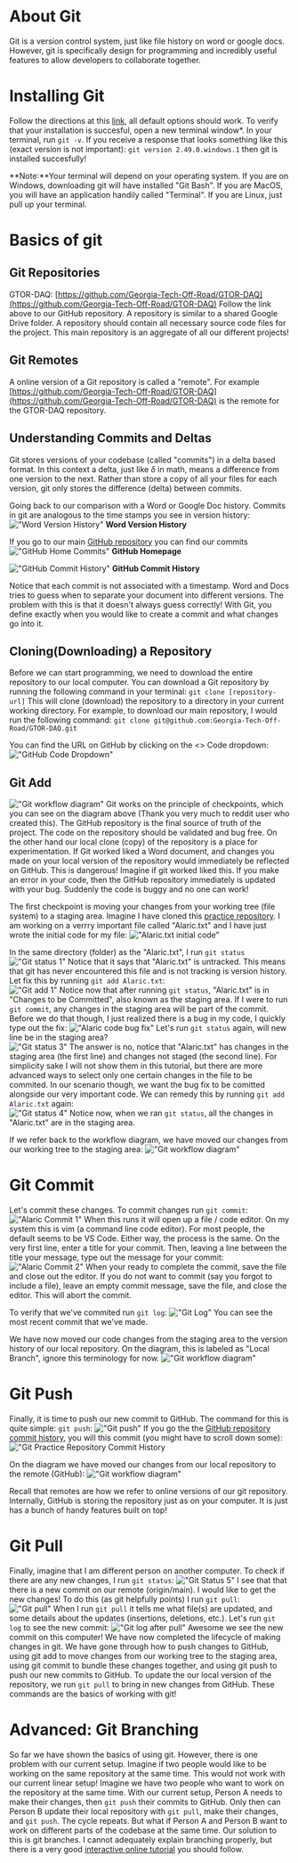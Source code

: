 # About Git
Git is a version control system, just like file history on word or google docs. However, git is specifically design for programming and incredibly useful features to allow developers to collaborate together. 

# Installing Git

Follow the directions at this [link](https://git-scm.com/), all default options should work. To verify that your installation is succesful, open a new terminal window*. In your terminal, run ``git -v``. If you receive a response that looks something like this (exact version is not important): ``git version 2.49.0.windows.1`` then git is installed succesfully!

**Note:**Your terminal will depend on your operating system. If you are on Windows, downloading git will have installed "Git Bash". If you are MacOS, you will have an application handily called "Terminal". If you are Linux, just pull up your terminal.


# Basics of git

## Git Repositories
GTOR-DAQ: [https://github.com/Georgia-Tech-Off-Road/GTOR-DAQ](https://github.com/Georgia-Tech-Off-Road/GTOR-DAQ)
Follow the link above to our GitHub repository. A repository is similar to a shared Google Drive folder. A repository should contain all necessary source code files for the project. This main repository is an aggregate of all our different projects!

## Git Remotes
A online version of a Git repository is called a "remote". For example [https://github.com/Georgia-Tech-Off-Road/GTOR-DAQ](https://github.com/Georgia-Tech-Off-Road/GTOR-DAQ) is the remote for the GTOR-DAQ repository.

## Understanding Commits and Deltas
Git stores versions of your codebase (called "commits") in a delta based format. In this context a delta, just like $\delta$ in math, means a difference from one version to the next. Rather than store a copy of all your files for each version, git only stores the difference (delta) between commits.  

Going back to our comparison with a Word or Google Doc history. Commits in git are analogous to the time stamps you see in version history:
!["Word Version History"](./Images/word-file-history.png)
**Word Version History**  
  
If you go to our main [GitHub repository](https://github.com/Georgia-Tech-Off-Road/GTOR-DAQ) you can find our commits
!["GitHub Home Commits"](./Images/github_home_commit_highlighted.png)
**GitHub Homepage**

!["GitHub Commit History"](./Images/github_commit_history.png)
**GitHub Commit History**


Notice that each commit is not associated with a timestamp. Word and Docs tries to guess when to separate your document into different versions. The problem with this is that it doesn't always guess correctly! With Git, you define exactly when you would like to create a commit and what changes go into it.

## Cloning(Downloading) a Repository
Before we can start programming, we need to download the entire repository to our local computer. You can download a Git repository by running the following command in your terminal:
``git clone [repository-url]``
This will clone (download) the repository to a directory in your current working directory. For example, to download our main repository, I would run the following command:
``git clone git@github.com:Georgia-Tech-Off-Road/GTOR-DAQ.git``

You can find the URL on GitHub by clicking on the <> Code dropdown:
!["GitHub Code Dropdown"](./Images/github_url.png)

## Git Add

!["Git workflow diagram"](./Images/git-workflow-diagram.png)
Git works on the principle of checkpoints, which you can see on the diagram above (Thank you very much to reddit user who created this). The GitHub repository is the final source of truth of the project. The code on the repository should be validated and bug free. On the other hand our local clone (copy) of the repository is a place for experimentation. If Git worked liked a Word document, and changes you made on your local version of the repository would immediately be reflected on GitHub. This is dangerous! Imagine if git worked liked this. If you make an error in your code, then the GitHub repository immediately is updated with your bug. Suddenly the code is buggy and no one can work!  

The first checkpoint is moving your changes from your working tree (file system) to a staging area.  Imagine I have cloned this [practice repository](https://github.com/Georgia-Tech-Off-Road/GITPractice). I am working on a verrry important file called "Alaric.txt" and I have just wrote the initial code for my file:
!["Alaric.txt initial code"](./Images/alaric-initial-code.png)

In the same directory (folder) as the "Alaric.txt", I run ``git status``  
!["Git status 1"](./Images/git-status-1.png)
Notice that it says that "Alaric.txt" is untracked. This means that git has never encountered this file and is not tracking is version history. Let fix this by running ``git add Alaric.txt``:  
!["Git add 1"](./Images/git-status-2.png)
Notice now that after running ``git status``, "Alaric.txt" is in "Changes to be Committed", also known as the staging area. If I were to run ``git commit``, any changes in the staging area will be part of the commit.
Before we do that though, I just realized there is a bug in my code, I quickly type out the fix:
!["Alaric code bug fix"](./Images/alaric-code-2.png)
Let's run ``git status`` again, will new line be in the staging area?  
!["Git status 3"](./Images/git-status-3.png)
The answer is no, notice that "Alaric.txt" has changes in the staging area (the first line) and changes not staged (the second line). For simplicity sake I will not show them in this tutorial, but there are more advanced ways to select only one certain changes in the file to be commited. In our scenario though, we want the bug fix to be comitted alongside our very important code. We can remedy this by running ``git add Alaric.txt`` again:  
!["Git status 4"](./Images/alaric-status-4.png)
Notice now, when we ran ``git status``, all the changes in "Alaric.txt" are in the staging area.

If we refer back to the workflow diagram, we have moved our changes from our working tree to the staging area:
!["Git workflow diagram"](./Images/git-workflow-diagram.png)

# Git Commit
Let's commit these changes. To commit changes run ``git commit``:
!["Alaric Commit 1"](./Images/git-commit-1.png)
 When this runs it will open up a file / code editor. On my system this is vim (a command line code editor). For most people, the default seems to be VS Code. Either way, the process is the same. On the very first line, enter a title for your commit. Then, leaving a line between the title your message, type out the message for your commit:
!["Alaric Commit 2"](./Images/alaric-commit-2.png)
 When your ready to complete the commit, save the file and close out the editor. If you do not want to commit (say you forgot to include a file), leave an empty commit message, save the file, and close the editor. This will abort the commit.

To verify that we've commited run ``git log``:
!["Git Log"](./Images/git-log-1.png)
You can see the most recent commit that we've made.

We have now moved our code changes from the staging area to the version history of our local repository. On the diagram, this is labeled as "Local Branch", ignore this terminology for now. 
!["Git workflow diagram"](./Images/git-workflow-diagram.png)

# Git Push
Finally, it is time to push our new commit to GitHub. The command for this is quite simple: ``git push``:
!["Git push"](./Images/git-push-1.png)
If you go the the [GitHub repository commit history](https://github.com/Georgia-Tech-Off-Road/GITPractice/commits/main/), you will this commit (you might have to scroll down some):
!["Git Practice Repository Commit History](./Images/github-push-commit-history-1.png)

On the diagram we have moved our changes from our local repository to the remote (GitHub):
!["Git workflow diagram"](./Images/git-workflow-diagram.png)

Recall that remotes are how we refer to online versions of our git repository. Internally, GitHub is storing the repository just as on your computer. It is just has a bunch of handy features built on top! 

# Git Pull
Finally, imagine that I am different person on another computer. To check if there are any new changes, I run ``git status``:
!["Git Status 5"](./Images/git-status-5.png)
I see that that there is a new commit on our remote (origin/main). I would like to get the new changes! To do this (as git helpfully points) I run ``git pull``:  
!["Git pull"](./Images/git-pull-1.png)
When I run ``git pull`` it tells me what file(s) are updated, and some details about the updates (insertions, deletions, etc.). Let's run ``git log`` to see the new commit:
!["Git log after pull"](./Images/git-pull-1.png)
Awesome we see the new commit on this computer! We have now completed the lifecycle of making changes in git. We have gone through how to push changes to GitHub, using git add to move changes from our working tree to the staging area, using git commit to bundle these changes together, and using git push to push our new commits to GitHub. To update the our local version of the repository, we run ``git pull`` to bring in new changes from GitHub. These commands are the basics of working with git!

# Advanced: Git Branching

So far we have shown the basics of using git. However, there is one problem with our current setup. Imagine if two people would like to be working on the same repository at the same time. This would not work with our current linear setup! Imagine we have two people who want to work on the repository at the same time. With our current setup, Person A needs to make their changes, then ``git push`` their commits to GitHub. Only then can Person B update their local repository with ``git pull``, make their changes, and ``git push``. The cycle repeats. But what if Person A and Person B want to work on different parts of the codebase at the same time. Our solution to this is git branches. I cannot adequately explain branching properly, but there is a very good [interactive online tutorial](https://learngitbranching.js.org/?locale=en_US) you should follow.
